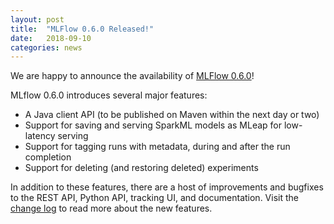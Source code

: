 ```yaml
---
layout: post
title:  "MLFlow 0.6.0 Released!"
date:   2018-09-10
categories: news
---
```


We are happy to announce the availability of [MLFlow 0.6.0](https://github.com/mlflow/mlflow/releases/tag/v0.6.0)! 

MLflow 0.6.0 introduces several major features:

- A Java client API (to be published on Maven within the next day or two)
- Support for saving and serving SparkML models as MLeap for low-latency serving
- Support for tagging runs with metadata, during and after the run completion
- Support for deleting (and restoring deleted) experiments

In addition to these features, there are a host of improvements and bugfixes to the REST API, Python API, tracking UI, and documentation. Visit the [change log](https://github.com/mlflow/mlflow/blob/master/CHANGELOG.rst#060-2018-09-10) to read more about the new features.

